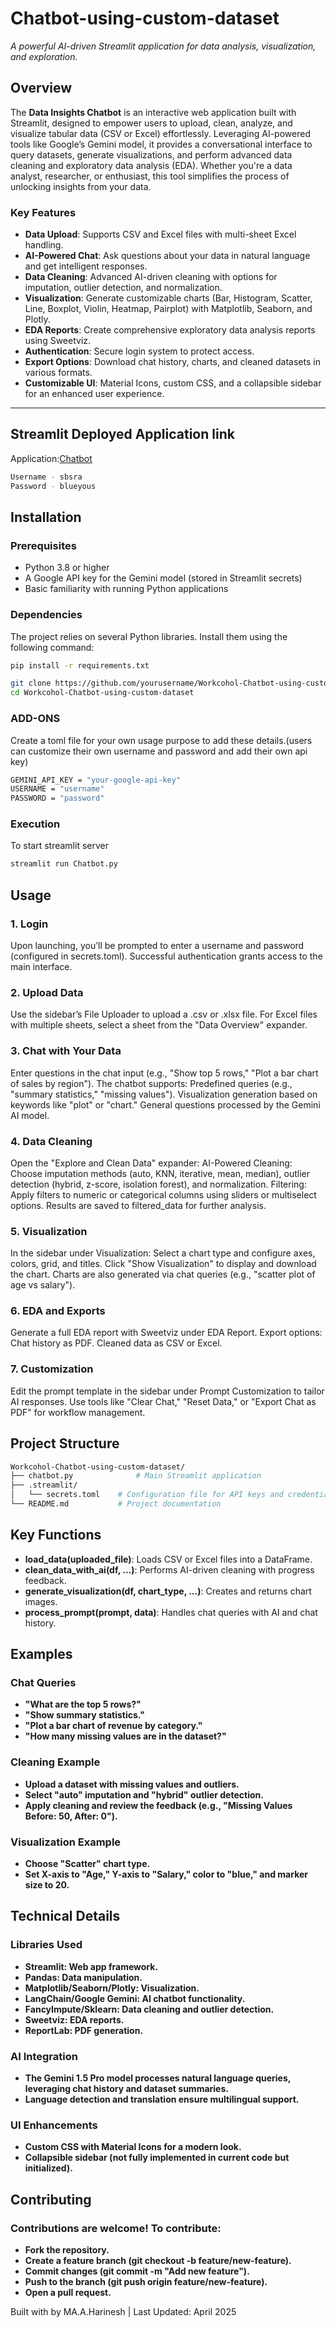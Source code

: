 # Chatbot-using-custom-dataset

 
*A powerful AI-driven Streamlit application for data analysis, visualization, and exploration.*

## Overview

The **Data Insights Chatbot** is an interactive web application built with Streamlit, designed to empower users to upload, clean, analyze, and visualize tabular data (CSV or Excel) effortlessly. Leveraging AI-powered tools like Google’s Gemini model, it provides a conversational interface to query datasets, generate visualizations, and perform advanced data cleaning and exploratory data analysis (EDA). Whether you're a data analyst, researcher, or enthusiast, this tool simplifies the process of unlocking insights from your data.

### Key Features
- **Data Upload**: Supports CSV and Excel files with multi-sheet Excel handling.
- **AI-Powered Chat**: Ask questions about your data in natural language and get intelligent responses.
- **Data Cleaning**: Advanced AI-driven cleaning with options for imputation, outlier detection, and normalization.
- **Visualization**: Generate customizable charts (Bar, Histogram, Scatter, Line, Boxplot, Violin, Heatmap, Pairplot) with Matplotlib, Seaborn, and Plotly.
- **EDA Reports**: Create comprehensive exploratory data analysis reports using Sweetviz.
- **Authentication**: Secure login system to protect access.
- **Export Options**: Download chat history, charts, and cleaned datasets in various formats.
- **Customizable UI**: Material Icons, custom CSS, and a collapsible sidebar for an enhanced user experience.

---
## Streamlit Deployed Application link

Application:[Chatbot](https://langchain-datachat.streamlit.app/)

```bash
Username - sbsra
Password - blueyous
```

## Installation

### Prerequisites
- Python 3.8 or higher
- A Google API key for the Gemini model (stored in Streamlit secrets)
- Basic familiarity with running Python applications

### Dependencies
The project relies on several Python libraries. Install them using the following command:

```bash
pip install -r requirements.txt
```

```bash
git clone https://github.com/yourusername/Workcohol-Chatbot-using-custom-dataset.git
cd Workcohol-Chatbot-using-custom-dataset
```
### ADD-ONS
Create a toml file for your own usage purpose to add these details.(users can customize their own username and password and add their own api key)

```bash
GEMINI_API_KEY = "your-google-api-key"
USERNAME = "username"
PASSWORD = "password"
```
### Execution
To start streamlit server

```bash
streamlit run Chatbot.py
```

## Usage

### 1. Login
Upon launching, you’ll be prompted to enter a username and password (configured in secrets.toml).
Successful authentication grants access to the main interface.

### 2. Upload Data
Use the sidebar’s File Uploader to upload a .csv or .xlsx file.
For Excel files with multiple sheets, select a sheet from the "Data Overview" expander.

### 3. Chat with Your Data
Enter questions in the chat input (e.g., "Show top 5 rows," "Plot a bar chart of sales by region").
The chatbot supports:
Predefined queries (e.g., "summary statistics," "missing values").
Visualization generation based on keywords like "plot" or "chart."
General questions processed by the Gemini AI model.

### 4. Data Cleaning
Open the "Explore and Clean Data" expander:
AI-Powered Cleaning: Choose imputation methods (auto, KNN, iterative, mean, median), outlier detection (hybrid, z-score, isolation forest), and normalization.
Filtering: Apply filters to numeric or categorical columns using sliders or multiselect options.
Results are saved to filtered_data for further analysis.

### 5. Visualization
In the sidebar under Visualization:
Select a chart type and configure axes, colors, grid, and titles.
Click "Show Visualization" to display and download the chart.
Charts are also generated via chat queries (e.g., "scatter plot of age vs salary").

### 6. EDA and Exports
Generate a full EDA report with Sweetviz under EDA Report.
Export options:
Chat history as PDF.
Cleaned data as CSV or Excel.

### 7. Customization
Edit the prompt template in the sidebar under Prompt Customization to tailor AI responses.
Use tools like "Clear Chat," "Reset Data," or "Export Chat as PDF" for workflow management.

## Project Structure

```bash
Workcohol-Chatbot-using-custom-dataset/
├── chatbot.py              # Main Streamlit application
├── .streamlit/
│   └── secrets.toml    # Configuration file for API keys and credentials
└── README.md           # Project documentation
```

## Key Functions

- **load_data(uploaded_file)**: Loads CSV or Excel files into a DataFrame.
- **clean_data_with_ai(df, ...)**: Performs AI-driven cleaning with progress feedback.
- **generate_visualization(df, chart_type, ...)**: Creates and returns chart images.
- **process_prompt(prompt, data)**: Handles chat queries with AI and chat history.

## Examples

### Chat Queries
- **"What are the top 5 rows?"**
- **"Show summary statistics."**
- **"Plot a bar chart of revenue by category."**
- **"How many missing values are in the dataset?"**

### Cleaning Example
- **Upload a dataset with missing values and outliers.**
- **Select "auto" imputation and "hybrid" outlier detection.**
- **Apply cleaning and review the feedback (e.g., "Missing Values Before: 50, After: 0").**

### Visualization Example
- **Choose "Scatter" chart type.**
- **Set X-axis to "Age," Y-axis to "Salary," color to "blue," and marker size to 20.**

## Technical Details

### Libraries Used
- **Streamlit: Web app framework.**
- **Pandas: Data manipulation.**
- **Matplotlib/Seaborn/Plotly: Visualization.**
- **LangChain/Google Gemini: AI chatbot functionality.**
- **FancyImpute/Sklearn: Data cleaning and outlier detection.**
- **Sweetviz: EDA reports.**
- **ReportLab: PDF generation.**

### AI Integration
- **The Gemini 1.5 Pro model processes natural language queries, leveraging chat history and dataset summaries.**
- **Language detection and translation ensure multilingual support.**

### UI Enhancements
- **Custom CSS with Material Icons for a modern look.**
- **Collapsible sidebar (not fully implemented in current code but initialized).**

## Contributing

### Contributions are welcome! To contribute:

- **Fork the repository.**
- **Create a feature branch (git checkout -b feature/new-feature).**
- **Commit changes (git commit -m "Add new feature").**
- **Push to the branch (git push origin feature/new-feature).**
- **Open a pull request.**

Built with  by MA.A.Harinesh | Last Updated: April 2025
